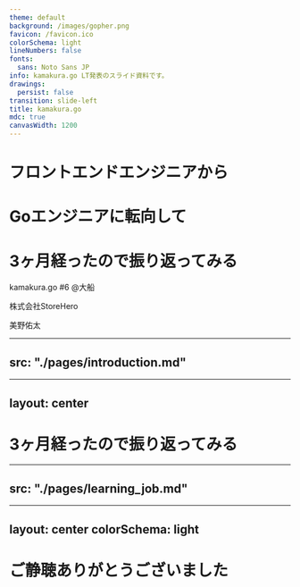 ```yaml
---
theme: default
background: /images/gopher.png
favicon: /favicon.ico
colorSchema: light
lineNumbers: false
fonts:
  sans: Noto Sans JP
info: kamakura.go LT発表のスライド資料です。
drawings:
  persist: false
transition: slide-left
title: kamakura.go
mdc: true
canvasWidth: 1200
---
```


<div class="text-center">
  <h1 class="mb-3">フロントエンドエンジニアから</h1>
  <h1 class="mb-3">Goエンジニアに転向して</h1>
  <h1>3ヶ月経ったので振り返ってみる</h1>
  <p class="text-2xl">kamakura.go #6 @大船</p>
  <p class="text-2xl">株式会社StoreHero</p>
  <p class="text-2xl">美野佑太</p>
</div>

<!--
本日は
「フロントエンドエンジニアからGoエンジニアに転向して3ヶ月経ったので振り返ってみる」というテーマで発表させていただきます。
初めてのLTで緊張していますが、スムーズに発表できるように頑張りますので、よろしくお願いします。
-->

---
src: "./pages/introduction.md"
---

---
layout: center
---

# 3ヶ月経ったので振り返ってみる

<!--
今回すごく簡単ではあるのですが、3ヶ月主にフロントエンドの開発との違いについて感じたところなどを挙げていけたらなと思います。
-->

---
src: "./pages/learning_job.md"
---

---
layout: center
colorSchema: light
---

# ご静聴ありがとうございました
